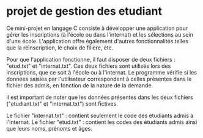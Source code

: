 # projet de gestion des etudiant
Ce mini-projet en langage C consiste à développer une application pour gérer les inscriptions (à l'école ou dans l'internat) et les sélections au sein d'une école. L'application offre également d'autres fonctionnalités telles que la réinscription, le choix de filière, etc.

Pour que l'application fonctionne, il faut disposer de deux fichiers : "etud.txt" et "internat.txt". Ces deux fichiers sont utilisés lors des inscriptions, que ce soit à l'école ou à l'internat. Le programme vérifie si les données saisies par l'utilisateur correspondent à celles présentes dans le fichier des admis, en fonction de la nature de la demande.

il est important de noter que les données présentes dans les deux fichiers ("etudiant.txt" et "internat.txt") sont fictives.

Le fichier "internat.txt" : contient seulement le code des etudiants admis a l'internat.
Le fichier "etud.txt" : contient les codes des étudiants admis ainsi que leurs noms, prénoms et âges.
